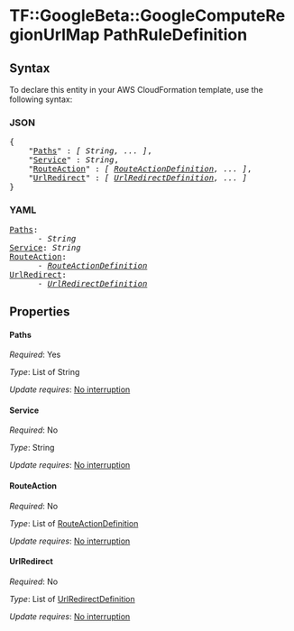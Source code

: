 # TF::GoogleBeta::GoogleComputeRegionUrlMap PathRuleDefinition

## Syntax

To declare this entity in your AWS CloudFormation template, use the following syntax:

### JSON

<pre>
{
    "<a href="#paths" title="Paths">Paths</a>" : <i>[ String, ... ]</i>,
    "<a href="#service" title="Service">Service</a>" : <i>String</i>,
    "<a href="#routeaction" title="RouteAction">RouteAction</a>" : <i>[ <a href="routeactiondefinition.md">RouteActionDefinition</a>, ... ]</i>,
    "<a href="#urlredirect" title="UrlRedirect">UrlRedirect</a>" : <i>[ <a href="urlredirectdefinition.md">UrlRedirectDefinition</a>, ... ]</i>
}
</pre>

### YAML

<pre>
<a href="#paths" title="Paths">Paths</a>: <i>
      - String</i>
<a href="#service" title="Service">Service</a>: <i>String</i>
<a href="#routeaction" title="RouteAction">RouteAction</a>: <i>
      - <a href="routeactiondefinition.md">RouteActionDefinition</a></i>
<a href="#urlredirect" title="UrlRedirect">UrlRedirect</a>: <i>
      - <a href="urlredirectdefinition.md">UrlRedirectDefinition</a></i>
</pre>

## Properties

#### Paths

_Required_: Yes

_Type_: List of String

_Update requires_: [No interruption](https://docs.aws.amazon.com/AWSCloudFormation/latest/UserGuide/using-cfn-updating-stacks-update-behaviors.html#update-no-interrupt)

#### Service

_Required_: No

_Type_: String

_Update requires_: [No interruption](https://docs.aws.amazon.com/AWSCloudFormation/latest/UserGuide/using-cfn-updating-stacks-update-behaviors.html#update-no-interrupt)

#### RouteAction

_Required_: No

_Type_: List of <a href="routeactiondefinition.md">RouteActionDefinition</a>

_Update requires_: [No interruption](https://docs.aws.amazon.com/AWSCloudFormation/latest/UserGuide/using-cfn-updating-stacks-update-behaviors.html#update-no-interrupt)

#### UrlRedirect

_Required_: No

_Type_: List of <a href="urlredirectdefinition.md">UrlRedirectDefinition</a>

_Update requires_: [No interruption](https://docs.aws.amazon.com/AWSCloudFormation/latest/UserGuide/using-cfn-updating-stacks-update-behaviors.html#update-no-interrupt)

